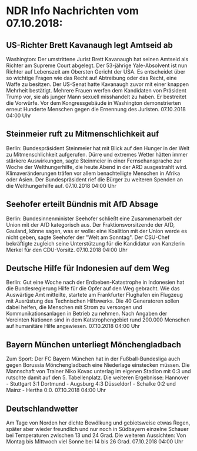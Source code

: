 # NDR Info Nachrichten vom 07.10.2018:


## US-Richter Brett Kavanaugh legt Amtseid ab
Washington: Der umstrittene Jurist Brett Kavanaugh hat seinen Amtseid als Richter am Supreme Court abgelegt. Der 53-jährige Yale-Absolvent ist nun Richter auf Lebenszeit am Obersten Gericht der USA. Es entscheidet über so wichtige Fragen wie das Recht auf Abtreibung oder das Recht, eine Waffe zu besitzen. Der US-Senat hatte Kavanaugh zuvor mit einer knappen Mehrheit bestätigt. Mehrere Frauen werfen dem Kandidaten von Präsident Trump vor, sie als junger Mann sexuell misshandelt zu haben. Er bestreitet die Vorwürfe. Vor dem Kongressgebäude in Washington demonstrierten erneut Hunderte Menschen gegen die Ernennung des Juristen. 07.10.2018 04:00 Uhr 

## Steinmeier ruft zu Mitmenschlichkeit auf
Berlin: Bundespräsident Steinmeier hat mit Blick auf den Hunger in der Welt zu Mitmenschlichkeit aufgerufen. Dürre und extremes Wetter hätten immer stärkere Auswirkungen, sagte Steinmeier in einer Fernsehansprache zur Woche der Welthungerhilfe, die heute Abend in der ARD ausgestrahlt wird. Klimaveränderungen träfen vor allem benachteiligte Menschen in Afrika oder Asien. Der Bundespräsident rief die Bürger zu weiteren Spenden an die Welthungerhilfe auf. 07.10.2018 04:00 Uhr 

## Seehofer erteilt Bündnis mit AfD Absage
Berlin: Bundesinnenminister Seehofer schließt eine Zusammenarbeit der Union mit der AfD kategorisch aus. Der Fraktionsvorsitzende der AfD, Gauland, könne sagen, was er wolle: eine Koalition mit der Union werde es nicht geben, sagte Seehofer der "Welt am Sonntag". Der CSU-Chef bekräftigte zugleich seine Unterstützung für die Kandidatur von Kanzlerin Merkel für den CDU-Vorsitz. 07.10.2018 04:00 Uhr 

## Deutsche Hilfe für Indonesien auf dem Weg
Berlin: Gut eine Woche nach der Erdbeben-Katastrophe in Indonesien hat die Bundesregierung Hilfe für die Opfer auf den Weg gebracht. Wie das Auswärtige Amt mitteilte, startete am Frankfurter Flughafen ein Flugzeug mit Ausrüstung des Technischen Hilfswerks. Die 40 Generatoren sollen dabei helfen, die Menschen mit Strom zu versorgen und Kommunikationsanlagen in Betrieb zu nehmen. Nach Angaben der Vereinten Nationen sind in dem Katstrophengebiet rund 200.000 Menschen auf humanitäre Hilfe angewiesen. 07.10.2018 04:00 Uhr 

## Bayern München unterliegt Mönchengladbach
Zum Sport: Der FC Bayern München hat in der Fußball-Bundesliga auch gegen Borussia Mönchengladbach eine Niederlage einstecken müssen. Die Mannschaft von Trainer Niko Kovac unterlag im eigenen Stadion mit 0:3 und rutschte damit auf den 5. Tabellenplatz. Die weiteren Ergebnisse:
Hannover - Stuttgart 3:1
Dortmund - Augsburg 	4:3 Düsseldorf - Schalke  	0:2
und Mainz - Hertha 0:0. 07.10.2018 04:00 Uhr 

## Deutschlandwetter
Am Tage von Norden her dichte Bewölkung und gebietsweise etwas Regen, später aber wieder freundlich und nur noch in Südbayern einzelne Schauer bei Temperaturen zwischen 13 und 24 Grad. Die weiteren Aussichten: Von Montag bis Mittwoch viel Sonne bei 14 bis 26 Grad. 07.10.2018 04:00 Uhr 
